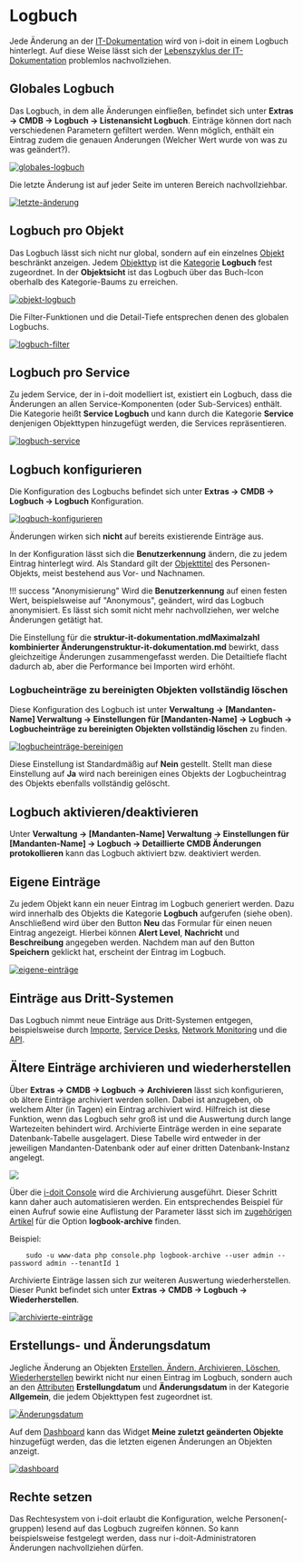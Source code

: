 # Logbuch

Jede Änderung an der [IT-Dokumentation](../glossar.md) wird von i-doit in einem Logbuch hinterlegt. Auf diese Weise lässt sich der [Lebenszyklus der IT-Dokumentation](lebens-und-dokumentationszyklus.md) problemlos nachvollziehen.

## Globales Logbuch

Das Logbuch, in dem alle Änderungen einfließen, befindet sich unter **Extras → CMDB → Logbuch → Listenansicht Logbuch**. Einträge können dort nach verschiedenen Parametern gefiltert werden. Wenn möglich, enthält ein Eintrag zudem die genauen Änderungen (Welcher Wert wurde von was zu was geändert?).

[![globales-logbuch](../assets/images/de/grundlagen/logbuch/1-lb.png)](../assets/images/de/grundlagen/logbuch/1-lb.png)

Die letzte Änderung ist auf jeder Seite im unteren Bereich nachvollziehbar.

[![letzte-änderung](../assets/images/de/grundlagen/logbuch/2-lb.png)](../assets/images/de/grundlagen/logbuch/2-lb.png)

## Logbuch pro Objekt

Das Logbuch lässt sich nicht nur global, sondern auf ein einzelnes [Objekt](../glossar.md) beschränkt anzeigen. Jedem [Objekttyp](../glossar.md) ist die [Kategorie](../glossar.md) **Logbuch** fest zugeordnet. In der **Objektsicht** ist das Logbuch über das Buch-Icon oberhalb des Kategorie-Baums zu erreichen.

[![objekt-logbuch](../assets/images/de/grundlagen/logbuch/3-lb.png)](../assets/images/de/grundlagen/logbuch/3-lb.png)

Die Filter-Funktionen und die Detail-Tiefe entsprechen denen des globalen Logbuchs.

[![logbuch-filter](../assets/images/de/grundlagen/logbuch/4-lb.png)](../assets/images/de/grundlagen/logbuch/4-lb.png)

## Logbuch pro Service

Zu jedem Service, der in i-doit modelliert ist, existiert ein Logbuch, dass die Änderungen an allen Service-Komponenten (oder Sub-Services) enthält. Die Kategorie heißt **Service Logbuch** und kann durch die Kategorie **Service** denjenigen Objekttypen hinzugefügt werden, die Services repräsentieren.

[![logbuch-service](../assets/images/de/grundlagen/logbuch/5-lb.png)](../assets/images/de/grundlagen/logbuch/5-lb.png)

## Logbuch konfigurieren

Die Konfiguration des Logbuchs befindet sich unter **Extras → CMDB → Logbuch → Logbuch** Konfiguration.

[![logbuch-konfigurieren](../assets/images/de/grundlagen/logbuch/6-lb.png)](../assets/images/de/grundlagen/logbuch/6-lb.png)

Änderungen wirken sich **nicht** auf bereits existierende Einträge aus.

In der Konfiguration lässt sich die **Benutzerkennung** ändern, die zu jedem Eintrag hinterlegt wird. Als Standard gilt der [Objekttitel](../glossar.md) des Personen-Objekts, meist bestehend aus Vor- und Nachnamen.

!!! success "Anonymisierung"
    Wird die **Benutzerkennung** auf einen festen Wert, beispielsweise auf "Anonymous", geändert, wird das Logbuch anonymisiert. Es lässt sich somit nicht mehr nachvollziehen, wer welche Änderungen getätigt hat.

Die Einstellung für die **struktur-it-dokumentation.mdMaximalzahl kombinierter Änderungenstruktur-it-dokumentation.md** bewirkt, dass gleichzeitige Änderungen zusammengefasst werden. Die Detailtiefe flacht dadurch ab, aber die Performance bei Importen wird erhöht.

### Logbucheinträge zu bereinigten Objekten vollständig löschen

Diese Konfiguration des Logbuch ist unter **Verwaltung → [Mandanten-Name] Verwaltung → Einstellungen für [Mandanten-Name] → Logbuch → Logbucheinträge zu bereinigten Objekten vollständig löschen** zu finden.

[![logbucheinträge-bereinigen](../assets/images/de/grundlagen/logbuch/12-lb.png)](../assets/images/de/grundlagen/logbuch/12-lb.png)

Diese Einstellung ist Standardmäßig auf **Nein** gestellt. Stellt man diese Einstellung auf **Ja** wird nach bereinigen eines Objekts der Logbucheintrag des Objekts ebenfalls vollständig gelöscht.

## Logbuch aktivieren/deaktivieren

Unter **Verwaltung → [Mandanten-Name] Verwaltung → Einstellungen für [Mandanten-Name] → Logbuch → Detaillierte CMDB Änderungen protokollieren** kann das Logbuch aktiviert bzw. deaktiviert werden.

## Eigene Einträge

Zu jedem Objekt kann ein neuer Eintrag im Logbuch generiert werden. Dazu wird innerhalb des Objekts die Kategorie **Logbuch** aufgerufen (siehe oben). Anschließend wird über den Button **Neu** das Formular für einen neuen Eintrag angezeigt. Hierbei können **Alert Level**, **Nachricht** und **Beschreibung** angegeben werden. Nachdem man auf den Button **Speichern** geklickt hat, erscheint der Eintrag im Logbuch.

[![eigene-einträge](../assets/images/de/grundlagen/logbuch/7-lb.png)](../assets/images/de/grundlagen/logbuch/7-lb.png)

## Einträge aus Dritt-Systemen

Das Logbuch nimmt neue Einträge aus Dritt-Systemen entgegen, beispielsweise durch [Importe](../daten-konsolidieren/index.md), [Service Desks](../automatisierung-und-integration/service-desk/index.md), [Network Monitoring](../automatisierung-und-integration/network-monitoring/index.md) und die [API](../i-doit-pro-add-ons/api/index.md).

## Ältere Einträge archivieren und wiederherstellen

Über **Extras → CMDB → Logbuch → Archivieren** lässt sich konfigurieren, ob ältere Einträge archiviert werden sollen. Dabei ist anzugeben, ob welchem Alter (in Tagen) ein Eintrag archiviert wird. Hilfreich ist diese Funktion, wenn das Logbuch sehr groß ist und die Auswertung durch lange Wartezeiten behindert wird. Archivierte Einträge werden in eine separate Datenbank-Tabelle ausgelagert. Diese Tabelle wird entweder in der jeweiligen Mandanten-Datenbank oder auf einer dritten Datenbank-Instanz angelegt.

[![](../assets/images/de/grundlagen/logbuch/8-lb.png)](../assets/images/de/grundlagen/logbuch/8-lb.png)

Über die [i-doit Console](../automatisierung-und-integration/cli/index.md) wird die Archivierung ausgeführt. Dieser Schritt kann daher auch automatisieren werden. Ein entsprechendes Beispiel für einen Aufruf sowie eine Auflistung der Parameter lässt sich im [zugehörigen Artikel](../automatisierung-und-integration/cli/console/optionen-und-parameter-der-console.md#OptionenundParameterderConsole-logbook-archive) für die Option **logbook-archive** finden.

Beispiel:

```shell
    sudo -u www-data php console.php logbook-archive --user admin --password admin --tenantId 1
```

Archivierte Einträge lassen sich zur weiteren Auswertung wiederherstellen. Dieser Punkt befindet sich unter **Extras → CMDB → Logbuch → Wiederherstellen**.

[![archivierte-einträge](../assets/images/de/grundlagen/logbuch/9-lb.png)](../assets/images/de/grundlagen/logbuch/9-lb.png)

## Erstellungs- und Änderungsdatum

Jegliche Änderung an Objekten [Erstellen, Ändern, Archivieren, Löschen, Wiederherstellen](lebens-und-dokumentationszyklus.md) bewirkt nicht nur einen Eintrag im Logbuch, sondern auch an den [Attributen](../glossar.md) **Erstellungdatum** und **Änderungsdatum** in der Kategorie **Allgemein**, die jedem Objekttypen fest zugeordnet ist.

[![Änderungsdatum](../assets/images/de/grundlagen/logbuch/10-lb.png)](../assets/images/de/grundlagen/logbuch/10-lb.png)

Auf dem [Dashboard](dashboard-und-widgets.md) kann das Widget **Meine zuletzt geänderten Objekte** hinzugefügt werden, das die letzten eigenen Änderungen an Objekten anzeigt.

[![dashboard](../assets/images/de/grundlagen/logbuch/11-lb.png)](../assets/images/de/grundlagen/logbuch/11-lb.png)

## Rechte setzen

Das Rechtesystem von i-doit erlaubt die Konfiguration, welche Personen(-gruppen) lesend auf das Logbuch zugreifen können. So kann beispielsweise festgelegt werden, dass nur i-doit-Administratoren Änderungen nachvollziehen dürfen.
